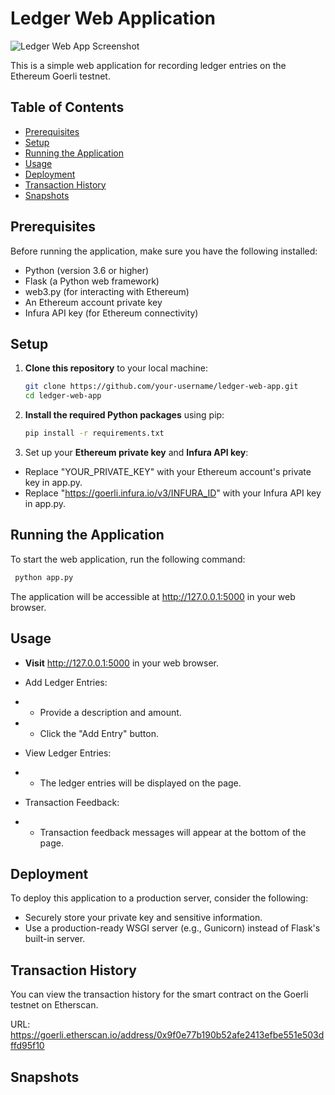 # Ledger Web Application

![Ledger Web App Screenshot](screenshot.png)

This is a simple web application for recording ledger entries on the Ethereum Goerli testnet.

## Table of Contents

- [Prerequisites](#prerequisites)
- [Setup](#setup)
- [Running the Application](#running-the-application)
- [Usage](#usage)
- [Deployment](#deployment)
- [Transaction History](#transaction-history)
- [Snapshots](#snapshots)

## Prerequisites

Before running the application, make sure you have the following installed:

- Python (version 3.6 or higher)
- Flask (a Python web framework)
- web3.py (for interacting with Ethereum)
- An Ethereum account private key
- Infura API key (for Ethereum connectivity)

## Setup

1. **Clone this repository** to your local machine:

   ```bash
   git clone https://github.com/your-username/ledger-web-app.git
   cd ledger-web-app 
   ```

2. **Install the required Python packages** using pip:

   ```bash 
   pip install -r requirements.txt
   ```

3. Set up your **Ethereum private key** and **Infura API key**:

- Replace "YOUR_PRIVATE_KEY" with your Ethereum account's private key in app.py.
- Replace "https://goerli.infura.io/v3/INFURA_ID" with your Infura API key in app.py.

## Running the Application

To start the web application, run the following command:

  ```bash
   python app.py
   ```
The application will be accessible at http://127.0.0.1:5000 in your web browser.


## Usage
- **Visit** http://127.0.0.1:5000 in your web browser.

- Add Ledger Entries:
- - Provide a description and amount.
- - Click the "Add Entry" button.

- View Ledger Entries:

- - The ledger entries will be displayed on the page.

- Transaction Feedback:
- - Transaction feedback messages will appear at the bottom of the page.

## Deployment
To deploy this application to a production server, consider the following:

- Securely store your private key and sensitive information.
- Use a production-ready WSGI server (e.g., Gunicorn) instead of Flask's built-in server.

## Transaction History
You can view the transaction history for the smart contract on the Goerli testnet on Etherscan.

URL: https://goerli.etherscan.io/address/0x9f0e77b190b52afe2413efbe551e503dffd95f10

## Snapshots